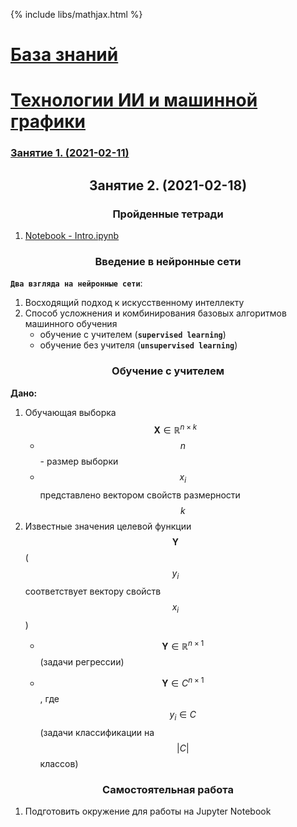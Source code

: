 {% include libs/mathjax.html %}
# [База знаний](/../../../readme.md)
# [Технологии ИИ и машинной графики](lesson_00.md)
### [Занятие 1. (2021-02-11)](lesson_01.md)
## <center> Занятие 2. (2021-02-18) </center>

### <center> Пройденные тетради </center>

1. [Notebook - Intro.ipynb](https://github.com/Aynur19/AI-in-Study/blob/master/ML%20%26%20CV/NeuroWorkshop-master/Notebooks/Intro.ipynb)


### <center> Введение в нейронные сети </center>
**`Два взгляда на нейронные сети`**:
1. Восходящий подход к искусственному интеллекту
2. Способ усложнения и комбинирования базовых алгоритмов машинного обучения
    - обучение с учителем (**`supervised learning`**)
    - обучение без учителя (**`unsupervised learning`**)

### <center> Обучение с учителем </center>
**Дано:**
1. Обучающая выборка $$\mathbf{X} \in \mathbb{R}^{n \times k}$$
    - $$n$$ - размер выборки
    - $$x_i$$ представлено вектором свойств размерности $$k$$
2. Известные значения целевой функции $$\mathbf{Y}$$ 
($$y_i$$ соответствует вектору свойств $$x_i$$
)
    - $$\mathbf{Y} \in \mathbb{R}^{n \times 1}$$ (задачи регрессии)

    - $$\mathbf{Y} \in C^{n \times 1}$$, где $$y_i \in C$$ (задачи классификации на 
    $$| C |$$ классов)


### <center> Самостоятельная работа </center>
1. Подготовить окружение для работы на Jupyter Notebook

